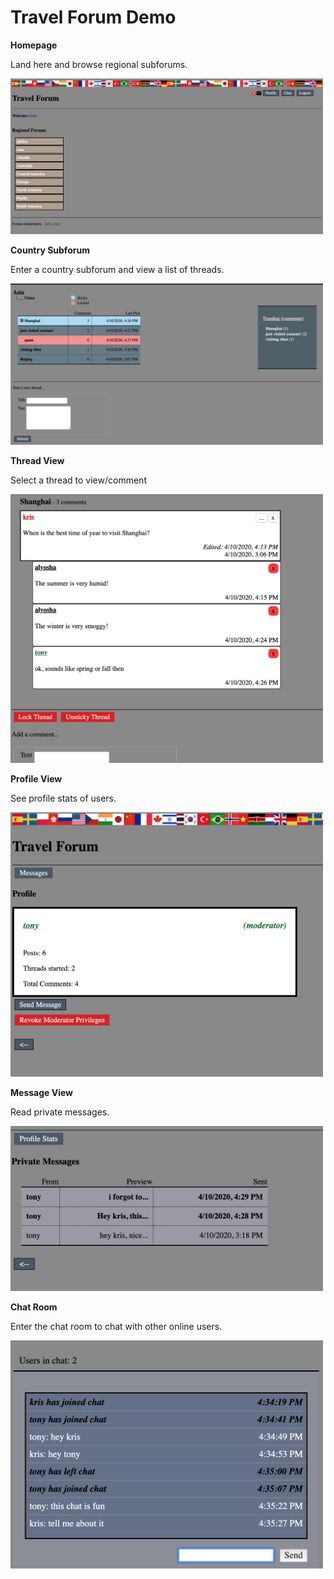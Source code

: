 # Travel Forum Demo

**Homepage**

Land here and browse regional subforums.

<img src="demo-assets/landing.png" width="500px">

**Country Subforum**

Enter a country subforum and view a list of threads.

<img src="demo-assets/country-container.png" width="500px">

**Thread View**

Select a thread to view/comment

<img src="demo-assets/thread-container.png" width="500px">

**Profile View**

See profile stats of users.

<img src="demo-assets/profile-view.png" width="500px">

**Message View**

Read private messages.

<img src="demo-assets/message-view.png" width="500px">

**Chat Room**

Enter the chat room to chat with other online users.

<img src="demo-assets/chat-room.png" width="500px">
